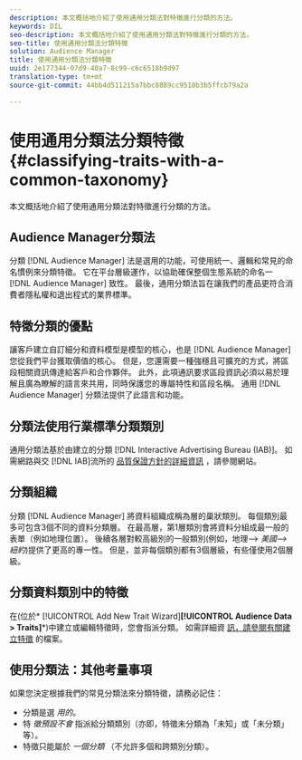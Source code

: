 ```yaml
---
description: 本文概括地介紹了使用通用分類法對特徵進行分類的方法。
keywords: DIL
seo-description: 本文概括地介紹了使用通用分類法對特徵進行分類的方法。
seo-title: 使用通用分類法分類特徵
solution: Audience Manager
title: 使用通用分類法分類特徵
uuid: 2e177344-07d9-40a7-8c99-c6c6518b9d97
translation-type: tm+mt
source-git-commit: 44bb4d511215a7bbc8889cc9518b3b5ffcb79a2a

---
```



# 使用通用分類法分類特徵 {#classifying-traits-with-a-common-taxonomy}

本文概括地介紹了使用通用分類法對特徵進行分類的方法。

## Audience Manager分類法

<!-- c_common_taxonomy_about.xml -->

分類 [!DNL Audience Manager] 法是選用的功能，可使用統一、邏輯和常見的命名慣例來分類特徵。 它在平台層級運作，以協助確保整個生態系統的命名一 [!DNL Audience Manager] 致性。 最後，通用分類法旨在讓我們的產品更符合消費者隱私權和退出程式的業界標準。

## 特徵分類的優點

讓客戶建立自訂細分和資料模型是模型的核心，也是 [!DNL Audience Manager] 您從我們平台獲取價值的核心。 但是，您還需要一種強穩且可擴充的方式，將區段相關資訊傳達給客戶和合作夥伴。 此外，此項通訊要求區段資訊必須以易於理解且廣為瞭解的語言來共用，同時保護您的專屬特性和區段名稱。 通用 [!DNL Audience Manager] 分類法提供了此語言和功能。

## 分類法使用行業標準分類類別

通用分類法基於由建立的分類 [!DNL Interactive Advertising Bureau (IAB)]。 如需網路與交 [!DNL IAB]流所的 [品質保證方針的詳細資訊](https://www.iab.net/iab_products_and_industry_services/508676/ne_guidelines) ，請參閱網站。

## 分類組織

分類 [!DNL Audience Manager] 將資料組織成稱為層的巢狀類別。 每個類別最多可包含3個不同的資料分類層。 在最高層，第1層類別會將資料分組成最一般的表單（例如地理位置）。 後續各層對較高級別的一般類別(例如，地理—&gt; *美國—&gt;紐約*)提供了更高的專一性。 但是，並非每個類別都有3個層級，有些僅使用2個層級。

## 分類資料類別中的特徵

在(位於* [!UICONTROL Add New Trait Wizard]**[!UICONTROL Audience Data > Traits]***)中建立或編輯特徵時，您會指派分類。 如需詳細資 [訊，請參閱有關建立特徵](../../features/traits/create-onboarded-rule-based-traits.md) 的檔案。

## 使用分類法：其他考量事項

如果您決定根據我們的常見分類法來分類特徵，請務必記住：

* 分類是選 *用的*。
* 特 *徵預設不會* 指派給分類類別（亦即，特徵未分類為「未知」或「未分類」等）。
* 特徵只能屬於 *一個分類* （不允許多個和跨類別分類）。
